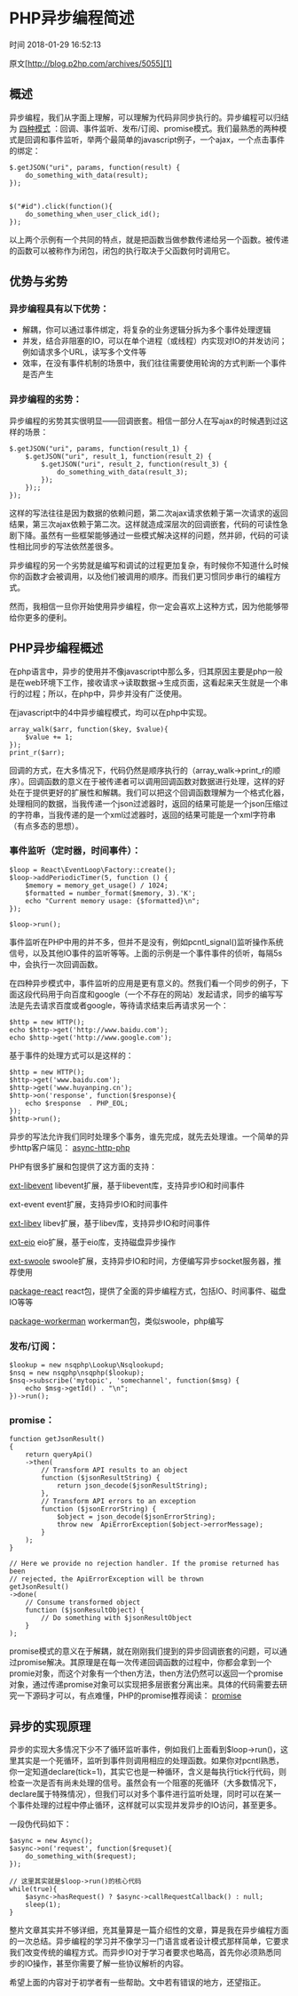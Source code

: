 # PHP异步编程简述

 时间 2018-01-29 16:52:13  

原文[http://blog.p2hp.com/archives/5055][1]


## 概述

异步编程，我们从字面上理解，可以理解为代码非同步执行的。异步编程可以归结为 [四种模式][4] ：回调、事件监听、发布/订阅、promise模式。我们最熟悉的两种模式是回调和事件监听，举两个最简单的javascript例子，一个ajax，一个点击事件的绑定： 

    $.getJSON("uri", params, function(result) {
        do_something_with_data(result);
    });
    

    $("#id").click(function(){
        do_something_when_user_click_id();
    });
    

以上两个示例有一个共同的特点，就是把函数当做参数传递给另一个函数。被传递的函数可以被称作为闭包，闭包的执行取决于父函数何时调用它。

## 优势与劣势 

### 异步编程具有以下优势： 

* 解耦，你可以通过事件绑定，将复杂的业务逻辑分拆为多个事件处理逻辑
* 并发，结合非阻塞的IO，可以在单个进程（或线程）内实现对IO的并发访问；例如请求多个URL，读写多个文件等
* 效率，在没有事件机制的场景中，我们往往需要使用轮询的方式判断一个事件是否产生

### 异步编程的劣势： 

异步编程的劣势其实很明显——回调嵌套。相信一部分人在写ajax的时候遇到过这样的场景：

    $.getJSON("uri", params, function(result_1) {
        $.getJSON("uri", result_1, function(result_2) {
            $.getJSON("uri", result_2, function(result_3) {
                do_something_with_data(result_3);
            });
        });;
    });
    

这样的写法往往是因为数据的依赖问题，第二次ajax请求依赖于第一次请求的返回结果，第三次ajax依赖于第二次。这样就造成深层次的回调嵌套，代码的可读性急剧下降。虽然有一些框架能够通过一些模式解决这样的问题，然并卵，代码的可读性相比同步的写法依然差很多。

异步编程的另一个劣势就是编写和调试的过程更加复杂，有时候你不知道什么时候你的函数才会被调用，以及他们被调用的顺序。而我们更习惯同步串行的编程方式。

然而，我相信一旦你开始使用异步编程，你一定会喜欢上这种方式，因为他能够带给你更多的便利。

## PHP异步编程概述 

在php语言中，异步的使用并不像javascript中那么多，归其原因主要是php一般是在web环境下工作，接收请求->读取数据->生成页面，这看起来天生就是一个串行的过程；所以，在php中，异步并没有广泛使用。

在javascript中的4中异步编程模式，均可以在php中实现。

    array_walk($arr, function($key, $value){
        $value += 1;
    });
    print_r($arr);
    

回调的方式，在大多情况下，代码仍然是顺序执行的（array_walk->print_r的顺序）。回调函数的意义在于被传递者可以调用回调函数对数据进行处理，这样的好处在于提供更好的扩展性和解耦。我们可以把这个回调函数理解为一个格式化器，处理相同的数据，当我传递一个json过滤器时，返回的结果可能是一个json压缩过的字符串，当我传递的是一个xml过滤器时，返回的结果可能是一个xml字符串（有点多态的思想）。

### 事件监听（定时器，时间事件）： 

    $loop = React\EventLoop\Factory::create();
    $loop->addPeriodicTimer(5, function () {
        $memory = memory_get_usage() / 1024;
        $formatted = number_format($memory, 3).'K';
        echo "Current memory usage: {$formatted}\n";
    });
    
    $loop->run();
    

事件监听在PHP中用的并不多，但并不是没有，例如pcntl_signal()监听操作系统信号，以及其他IO事件的监听等等。上面的示例是一个事件事件的侦听，每隔5s中，会执行一次回调函数。

在四种异步模式中，事件监听的应用是更有意义的。然我们看一个同步的例子，下面这段代码用于向百度和google（一个不存在的网站）发起请求，同步的编写写法是先去请求百度或者google，等待请求结束后再请求另一个：

    $http = new HTTP();
    echo $http->get('http://www.baidu.com');
    echo $http->get('http://www.google.com');
    

基于事件的处理方式可以是这样的：

    $http = new HTTP();
    $http->get('www.baidu.com');
    $http->get('www.huyanping.cn');
    $http->on('response', function($response){
        echo $response  . PHP_EOL;
    });
    $http->run();
    

异步的写法允许我们同时处理多个事务，谁先完成，就先去处理谁。一个简单的异步http客户端见： [async-http-php][5]

PHP有很多扩展和包提供了这方面的支持：

[ext-libevent][6] libevent扩展，基于libevent库，支持异步IO和时间事件 

ext-event event扩展，支持异步IO和时间事件

[ext-libev][7] libev扩展，基于libev库，支持异步IO和时间事件 

[ext-eio][8] eio扩展，基于eio库，支持磁盘异步操作 

[ext-swoole][9] swoole扩展，支持异步IO和时间，方便编写异步socket服务器，推荐使用 

[package-react][10] react包，提供了全面的异步编程方式，包括IO、时间事件、磁盘IO等等 

[package-workerman][11] workerman包，类似swoole，php编写 

### 发布/订阅： 

    $lookup = new nsqphp\Lookup\Nsqlookupd;
    $nsq = new nsqphp\nsqphp($lookup);
    $nsq->subscribe('mytopic', 'somechannel', function($msg) {
        echo $msg->getId() . "\n";
    })->run();
    

### promise： 

    function getJsonResult()
    {
        return queryApi()
        ->then(
            // Transform API results to an object
            function ($jsonResultString) {
                return json_decode($jsonResultString);
            },
            // Transform API errors to an exception
            function ($jsonErrorString) {
                $object = json_decode($jsonErrorString);
                throw new  ApiErrorException($object->errorMessage);
            }
        );
    }
    
    // Here we provide no rejection handler. If the promise returned has been
    // rejected, the ApiErrorException will be thrown
    getJsonResult()
    ->done(
        // Consume transformed object
        function ($jsonResultObject) {
            // Do something with $jsonResultObject
        }
    );
    

promise模式的意义在于解耦，就在刚刚我们提到的异步回调嵌套的问题，可以通过promise解决。其原理是在每一次传递回调函数的过程中，你都会拿到一个promie对象，而这个对象有一个then方法，then方法仍然可以返回一个promise对象，通过传递promise对象可以实现把多层嵌套分离出来。具体的代码需要去研究一下源码才可以，有点难懂，PHP的promise推荐阅读： [promise][12]

## 异步的实现原理 

异步的实现大多情况下少不了循环监听事件，例如我们上面看到$loop->run()，这里其实是一个死循环，监听到事件则调用相应的处理函数。如果你对pcntl熟悉，你一定知道declare(tick=1)，其实它也是一种循环，含义是每执行tick行代码，则检查一次是否有尚未处理的信号。虽然会有一个阻塞的死循环（大多数情况下，declare属于特殊情况），但我们可以对多个事件进行监听处理，同时可以在某一个事件处理的过程中停止循环，这样就可以实现并发异步的IO访问，甚至更多。

一段伪代码如下：

    $async = new Async();
    $async->on('request', function($requset){
        do_something_with($request);
    });
    
    // 这里其实就是$loop->run()的核心代码
    while(true){
        $async->hasRequest() ? $async->callRequestCallback() : null;
        sleep(1);
    }
    

整片文章其实并不够详细，充其量算是一篇介绍性的文章，算是我在异步编程方面的一次总结。异步编程的学习并不像学习一门语言或者设计模式那样简单，它要求我们改变传统的编程方式。而异步IO对于学习者要求也略高，首先你必须熟悉同步的IO操作，甚至你需要了解一些协议解析的内容。

希望上面的内容对于初学者有一些帮助。文中若有错误的地方，还望指正。

[1]: http://blog.p2hp.com/archives/5055
[4]: http://www.ruanyifeng.com/blog/2012/12/asynchronous%EF%BC%BFjavascript.html
[5]: https://github.com/huyanping/async-http-php
[6]: http://php.net/manual/zh/book.libevent.php
[7]: http://php.net/manual/zh/book.ev.php
[8]: http://php.net/manual/zh/book.eio.php
[9]: http://www.swoole.com/
[10]: https://github.com/reactphp/react
[11]: http://www.workerman.net/
[12]: https://github.com/reactphp/promise